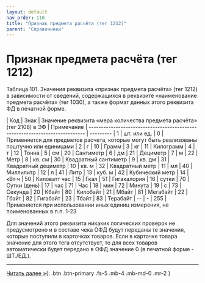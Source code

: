 ```yaml
---
layout: default
nav_order: 110
title: "Признак предмета расчёта (тег 1212)"
parent: "Справочники"
---
```


# Признак предмета расчёта (тег 1212)

Таблица 101. Значения реквизита «признак предмета расчёта» (тег 1212) в зависимости от сведений,
содержащихся в реквизите «наименование предмета расчёта» (тег 1030), а также формат данных этого
реквизита ФД в печатной форме.

| Код | Знак | Значение реквизита «мера количества предмета расчёта» (тег 2108) в ЭФ  | Примечание
| ---------------------------------------------------------------------------- | ---------
| 1   | шт. или ед. | 0 | Применяется для предметов расчета, которые могут быть реализованы поштучно или единицами
| 2   | г | 10 | Грамм
| 3   | кг | 11 | Килограмм
| 4   | т | 12 | Тонна
| 5   | см | 20 | Сантиметр
| 6   | дм | 21 | Дециметр
| 7   | м | 22 | Метр
| 8   | кв. см | 30 | Квадратный сантиметр
| 9   | кв. дм | 31 | Квадратный дециметр
| 10  | кв. м | 32 | Квадратный метр
| 11  | мл | 40 | Миллилитр
| 12  | л | 41 | Литр
| 13  | куб. м | 42 | Кубический метр
| 14  | кВт∙ч | 50 | Киловатт час
| 15  | Гкал | 51 | Гигакалория
| 16  | сутки | 70 | Сутки (день)
| 17  | час | 71 | Час
| 18  | мин | 72 | Минута
| 19  | с | 73 | Секунда
| 20  | Кбайт | 80 | Килобайт
| 21  | Мбайт | 81 | Мегабайт
| 22  | Гбайт | 82 | Гигабайт
| 23  | Тбайт | 83 | Терабайт
| --  | - | 255 | Применяется при использовании иных единиц измерения, не поименованных в п.п. 1-23

Для значений этого реквизита никаких логических проверок не предусмотрено и в составе чека ОФД будут
переданы те значения, которые поступили в карточках товаров. Если в карточке товара значение для
этого тега отсутствует, то для всех товаров автоматически будет передано в ОФД значение 0 (в печатной форме - ШТ./ЕД.).


---

[Читать далее &raquo;](/docs/dictionary/tag2108){: .btn .btn-primary .fs-5 .mb-4 .mb-md-0 .mr-2 }
